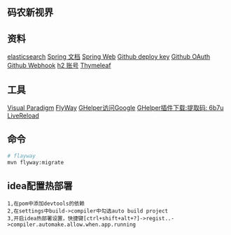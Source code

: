 ## 码农新视界

## 资料
[elasticsearch](https://elasticsearch.cn/)
[Spring 文档](https://spring.io/guides)
[Spring Web](https://spring.io/guides/gs/serving-web-content)
[Github deploy key]()
[Github OAuth](https://developer.github.com/apps/building-oauth-apps/creating-an-oauth-app/) 
[Github Webhook](https://www.jianshu.com/p/55209f1031e8)
[h2 账号](https://blog.csdn.net/tripleDemo/article/details/98888281)
[Thymeleaf](https://www.thymeleaf.org/)



## 工具
[Visual Paradigm](https://www.visual-paradigm.com/cn/)
[FlyWay](https://flywaydb.org/getstarted/firststeps/maven)
[GHelper访问Google](https://www.wonxun.net/share/426)
[GHelper插件下载:提取码: 6b7u](https://pan.baidu.com/s/1h_F_lPUjTTC3bl7NtGBadA)
[LiveReload](http://livereload.com/extensions/)



## 命令
```bash
# flayway
mvn flyway:migrate
```



## idea配置热部署
````
1,在pom中添加devtools的依赖
2,在settings中build->compiler中勾选auto build project
3,开启idea热部署设置，快捷键[ctrl+shift+alt+?]->regist..->compiler.automake.allow.when.app.running
````